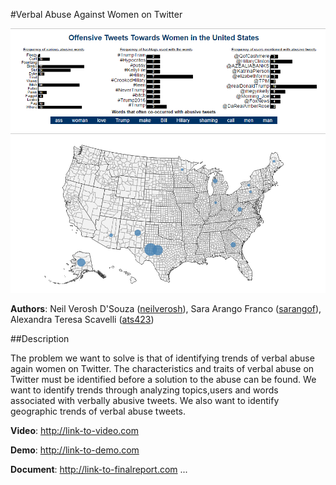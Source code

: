 #Verbal Abuse Against Women on Twitter


![alt text](https://raw.githubusercontent.com/NYU-CS6313-SPRING2016/Group-2-INET-Twitter-Verbal-Abuse/master/Map.png "Screenshot")


**Authors**: Neil Verosh D'Souza ([neilverosh](https://github.com/neilverosh)), Sara Arango Franco ([sarangof](https://github.com/sarangof)), Alexandra Teresa Scavelli ([ats423](https://github.com/ats423))

##Description

The problem we want to solve is that of identifying trends of verbal abuse again women on Twitter. The characteristics and traits of verbal abuse on Twitter must be identified before a solution to the abuse can be found. We want to identify trends through analyzing topics,users and words associated with verbally abusive tweets. We also want to identify geographic trends of verbal abuse tweets.

**Video**: http://link-to-video.com

**Demo**: http://link-to-demo.com

**Document**: http://link-to-finalreport.com ...



